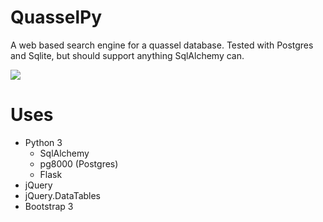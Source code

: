 # QuasselPy

A web based search engine for a quassel database. Tested with Postgres and Sqlite, but should support anything SqlAlchemy can.

![](https://i.imgur.com/ay00toq.png)

# Uses

* Python 3
    * SqlAlchemy
    * pg8000 (Postgres)
    * Flask
* jQuery
* jQuery.DataTables
* Bootstrap 3
